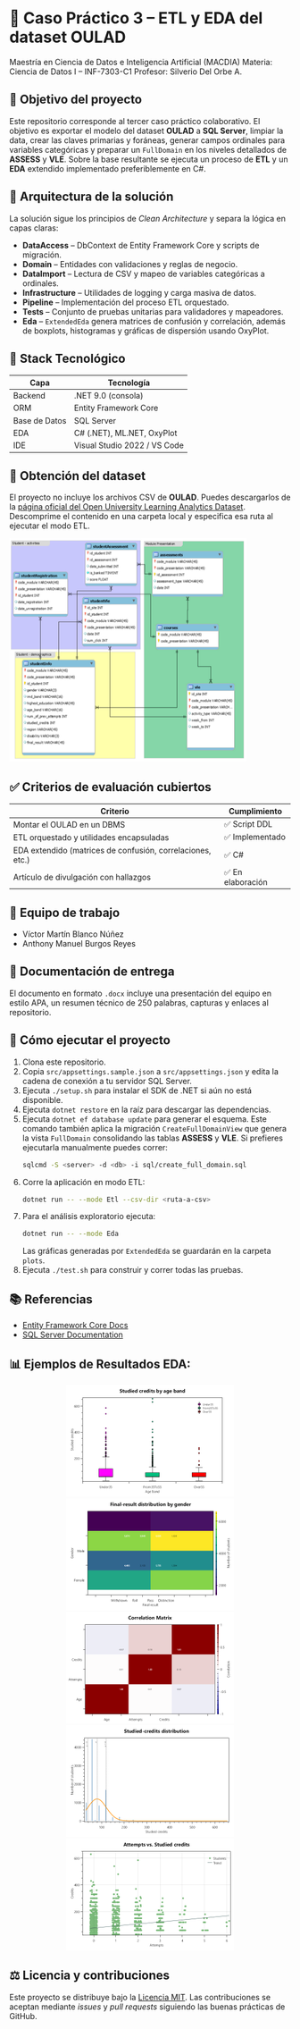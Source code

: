 # 🧠 Caso Práctico 3 – ETL y EDA del dataset OULAD

Maestría en Ciencia de Datos e Inteligencia Artificial (MACDIA)
Materia: Ciencia de Datos I – INF-7303-C1
Profesor: Silverio Del Orbe A.

## 🎯 Objetivo del proyecto
Este repositorio corresponde al tercer caso práctico colaborativo. El objetivo es
exportar el modelo del dataset **OULAD** a **SQL Server**, limpiar la data,
crear las claves primarias y foráneas, generar campos ordinales para variables
categóricas y preparar un `FullDomain` en los niveles detallados de **ASSESS** y
**VLE**. Sobre la base resultante se ejecuta un proceso de **ETL** y un **EDA**
extendido implementado preferiblemente en C#.

## 🧱 Arquitectura de la solución
La solución sigue los principios de *Clean Architecture* y separa la lógica en
capas claras:

- **DataAccess** – DbContext de Entity Framework Core y scripts de migración.
- **Domain** – Entidades con validaciones y reglas de negocio.
- **DataImport** – Lectura de CSV y mapeo de variables categóricas a ordinales.
- **Infrastructure** – Utilidades de logging y carga masiva de datos.
- **Pipeline** – Implementación del proceso ETL orquestado.
- **Tests** – Conjunto de pruebas unitarias para validadores y mapeadores.
- **Eda** – `ExtendedEda` genera matrices de confusión y correlación, además de
  boxplots, histogramas y gráficas de dispersión usando OxyPlot.

## 🧰 Stack Tecnológico

| Capa            | Tecnología                       |
|-----------------|----------------------------------|
| Backend         | .NET 9.0 (consola)               |
| ORM             | Entity Framework Core            |
| Base de Datos   | SQL Server                       |
| EDA             | C# (.NET), ML.NET, OxyPlot       |
| IDE             | Visual Studio 2022 / VS Code     |

## 📂 Obtención del dataset

El proyecto no incluye los archivos CSV de **OULAD**. Puedes descargarlos de la
[página oficial del Open University Learning Analytics Dataset](https://analyse.kmi.open.ac.uk/open_dataset/).
Descomprime el contenido en una carpeta local y especifica esa ruta al ejecutar
el modo ETL.

<img src="https://raw.githubusercontent.com/Blanquitoh/OULAD-DSC/refs/heads/master/src/Images/Database-schema-of-OULAD-dataset-online-available-at.png" alt="Schema" width="425" height="400"/>

## ✅ Criterios de evaluación cubiertos

| Criterio                                                     | Cumplimiento |
|--------------------------------------------------------------|--------------|
| Montar el OULAD en un DBMS                                   | ✅ Script DDL |
| ETL orquestado y utilidades encapsuladas                     | ✅ Implementado |
| EDA extendido (matrices de confusión, correlaciones, etc.)   | ✅ C# |
| Artículo de divulgación con hallazgos                        | ✅ En elaboración |

## 👥 Equipo de trabajo
- Víctor Martín Blanco Núñez
- Anthony Manuel Burgos Reyes

## 📄 Documentación de entrega
El documento en formato `.docx` incluye una presentación del equipo en estilo
APA, un resumen técnico de 250 palabras, capturas y enlaces al repositorio.

## 🚀 Cómo ejecutar el proyecto
1. Clona este repositorio.
2. Copia `src/appsettings.sample.json` a `src/appsettings.json` y edita la
   cadena de conexión a tu servidor SQL Server.
3. Ejecuta `./setup.sh` para instalar el SDK de .NET si aún no está disponible.
4. Ejecuta `dotnet restore` en la raíz para descargar las dependencias.
5. Ejecuta `dotnet ef database update` para generar el esquema. Este comando
   también aplica la migración `CreateFullDomainView` que genera la vista
   `FullDomain` consolidando las tablas **ASSESS** y **VLE**.
   Si prefieres ejecutarla manualmente puedes correr:
   ```bash
   sqlcmd -S <server> -d <db> -i sql/create_full_domain.sql
   ```
6. Corre la aplicación en modo ETL:
   ```bash
   dotnet run -- --mode Etl --csv-dir <ruta-a-csv>
   ```
7. Para el análisis exploratorio ejecuta:
   ```bash
   dotnet run -- --mode Eda
   ```
   Las gráficas generadas por `ExtendedEda` se guardarán en la carpeta `plots`.
8. Ejecuta `./test.sh` para construir y correr todas las pruebas.

## 📚 Referencias
- [Entity Framework Core Docs](https://learn.microsoft.com/ef/)
- [SQL Server Documentation](https://learn.microsoft.com/sql/)

## 📊 Ejemplos de Resultados EDA:

<p align="center">
  <img src="https://raw.githubusercontent.com/Blanquitoh/OULAD-DSC/refs/heads/master/src/Images/Plots/boxplot.png" alt="Boxplot" width="300" height="200">
  <img src="https://raw.githubusercontent.com/Blanquitoh/OULAD-DSC/refs/heads/master/src/Images/Plots/confusion.png" alt="Confusion" width="300" height="200">
  <img src="https://raw.githubusercontent.com/Blanquitoh/OULAD-DSC/refs/heads/master/src/Images/Plots/correlation.png" alt="Correlation" width="300" height="200">
  <img src="https://raw.githubusercontent.com/Blanquitoh/OULAD-DSC/refs/heads/master/src/Images/Plots/normal.png" alt="Normal" width="300" height="200">
  <img src="https://raw.githubusercontent.com/Blanquitoh/OULAD-DSC/refs/heads/master/src/Images/Plots/scatter.png" alt="Scatter" width="300" height="200">
</p>

## ⚖️ Licencia y contribuciones
Este proyecto se distribuye bajo la [Licencia MIT](LICENSE). Las contribuciones
se aceptan mediante *issues* y *pull requests* siguiendo las buenas prácticas de
GitHub.

